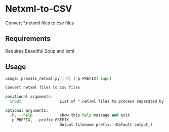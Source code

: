 # Netxml-to-CSV

Convert *.netxml files to csv files

## Requirements

Requires Beautiful Soup and lxml

## Usage

```python
usage: process_netxml.py [-h] [-p PREFIX] input

Convert netxml files to csv files

positional arguments:
  input                 List of *.netxml files to process separated by commas

optional arguments:
  -h, --help            show this help message and exit
  -p PREFIX, --prefix PREFIX
                        Output filename prefix. (Default output_)
```
